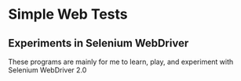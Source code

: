 Simple Web Tests
================

Experiments in Selenium WebDriver
--------------------------------

These programs are mainly for me to learn, play, and experiment with Selenium WebDriver 2.0
